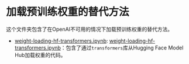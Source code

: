 # 加载预训练权重的替代方法

这个文件夹包含了在OpenAI不可用的情况下加载预训练权重的替代方法。

- [weight-loading-hf-transformers.ipynb](weight-loading-hf-transformers.ipynb): [weight-loading-hf-transformers.ipynb](weight-loading-hf-transformers.ipynb)：包含了通过`transformers`库从Hugging Face Model Hub加载权重的代码。
